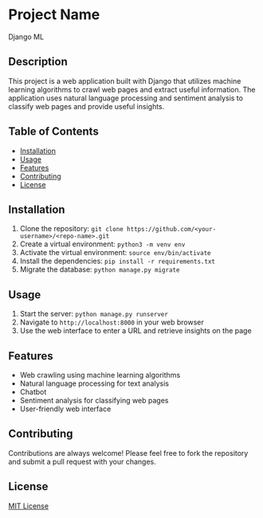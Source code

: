 # Project Name

Django ML

## Description

This project is a web application built with Django that utilizes machine learning algorithms to crawl web pages and extract useful information. The application uses natural language processing and sentiment analysis to classify web pages and provide useful insights.

## Table of Contents

- [Installation](#installation)
- [Usage](#usage)
- [Features](#features)
- [Contributing](#contributing)
- [License](#license)

## Installation

1. Clone the repository: `git clone https://github.com/<your-username>/<repo-name>.git`
2. Create a virtual environment: `python3 -m venv env`
3. Activate the virtual environment: `source env/bin/activate`
4. Install the dependencies: `pip install -r requirements.txt`
5. Migrate the database: `python manage.py migrate`

## Usage

1. Start the server: `python manage.py runserver`
2. Navigate to `http://localhost:8000` in your web browser
3. Use the web interface to enter a URL and retrieve insights on the page

## Features

- Web crawling using machine learning algorithms
- Natural language processing for text analysis
- Chatbot
- Sentiment analysis for classifying web pages
- User-friendly web interface

## Contributing

Contributions are always welcome! Please feel free to fork the repository and submit a pull request with your changes.

## License

[MIT License](https://opensource.org/licenses/MIT)
